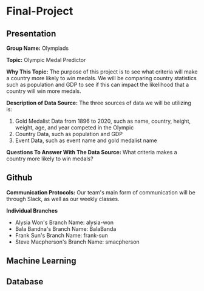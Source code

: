# Final-Project

## Presentation

**Group Name:** Olympiads

**Topic:** Olympic Medal Predictor 

**Why This Topic:** The purpose of this project is to see what criteria will make a country more likely to win medals. We will be comparing country statistics such as population and GDP to see if this can impact the likelihood that a country will win more medals.

**Description of Data Source:** The three sources of data we will be utilizing is:
1. Gold Medalist Data from 1896 to 2020, such as name, country, height, weight, age, and year competed in the Olympic
2. Country Data, such as population and GDP
3. Event Data, such as event name and gold medalist name

**Questions To Answer With The Data Source:** What criteria makes a country more likely to win medals?

## Github

**Communication Protocols:** Our team's main form of communication will be through Slack, as well as our weekly classes.

**Individual Branches**
- Alysia Won's Branch Name: alysia-won
- Bala Bandna's Branch Name: BalaBanda
- Frank Sun's Branch Name: frank-sun
- Steve Macpherson's Branch Name: smacpherson

## Machine Learning

## Database
